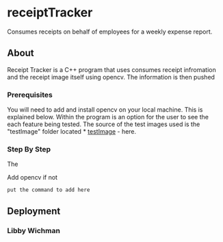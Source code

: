 # receiptTracker
Consumes receipts on behalf of employees for a weekly expense report.

## About

Receipt Tracker is a C++ program that uses consumes receipt infromation and the receipt image itself using opencv. 
The information is then pushed


### Prerequisites

You will need to add and install opencv on your local machine. This is explained below.
Within the program is an option for the user to see the each feature being tested. The source of the test images used is the "testImage" folder located * [testImage](https://github.com/libbywichman?tab=repositories) - here.

### Step By Step

The 

Add opencv if not
```
put the command to add here
```



## Deployment




### Libby Wichman

  
